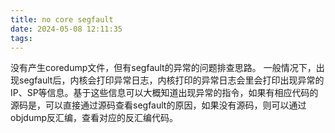 ```yaml
---
title: no core segfault
date: 2024-05-08 12:11:35
tags:
---
```

没有产生coredump文件，但有segfault的异常的问题排查思路。
一般情况下，出现segfault后，内核会打印异常日志，内核打印的异常日志会里会打印出现异常的IP、SP等信息。基于这些信息可以大概知道出现异常的指令，如果有相应代码的源码是，可以直接通过源码查看segfault的原因，如果没有源码，则可以通过objdump反汇编，查看对应的反汇编代码。

